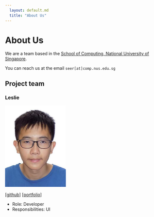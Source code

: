 ```yaml
---
  layout: default.md
  title: "About Us"
---
```


# About Us

We are a team based in the [School of Computing, National University of Singapore](http://www.comp.nus.edu.sg).

You can reach us at the email `seer[at]comp.nus.edu.sg`

## Project team

### Leslie

<img src="images/leslieyip02.png" width="200px">

[[github](http://github.com/leslieyip02)]
[[portfolio](team/leslieyip02.md)]

* Role: Developer
* Responsibilities: UI
